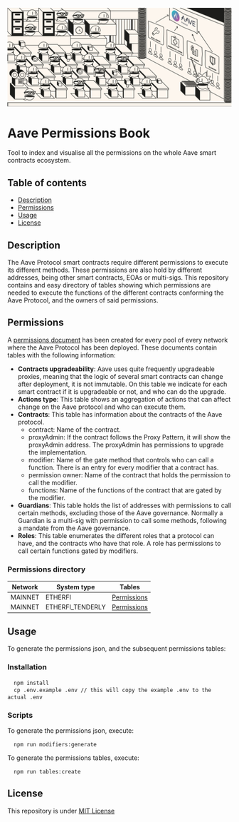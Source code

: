 
![Aave Permissions Book](./permissions_banner.jpg)
# Aave Permissions Book

Tool to index and visualise all the permissions on the whole Aave smart contracts ecosystem.

## Table of contents
- [Description](#Description)
- [Permissions](#Permissions)
- [Usage](#Usage)
- [License](#License)

## Description

The Aave Protocol smart contracts require different permissions to execute its different methods. These permissions are also hold by different addresses, being other smart contracts, EOAs or multi-sigs.
This repository contains and easy directory of tables showing which permissions are needed to execute the functions of the different contracts conforming the Aave Protocol, and the owners of said permissions.


## Permissions

A [permissions document](./out) has been created for every pool of every network where the Aave Protocol has been deployed. 
These documents contain tables with the following information:
- **Contracts upgradeability**: Aave uses quite frequently upgradeable proxies, meaning that the logic of several smart contracts can change after deployment, it is not immutable. On this table we indicate for each smart contract if it is upgradeable or not, and who can do the upgrade.
- **Actions type**: This table shows an aggregation of actions that can affect change on the Aave protocol and who can execute them.
- **Contracts**: This table has information about the contracts of the Aave protocol.
  - contract: Name of the contract.
  - proxyAdmin: If the contract follows the Proxy Pattern, it will show the proxyAdmin address. The proxyAdmin has permissions to upgrade the implementation.
  - modifier: Name of the gate method that controls who can call a function. There is an entry for every modifier that a contract has.
  - permission owner: Name of the contract that holds the permission to call the modifier.
  - functions: Name of the functions of the contract that are gated by the modifier.
- **Guardians**: This table holds the list of addresses with permissions to call certain methods, excluding those of the Aave governance. Normally a Guardian is a multi-sig with permission to call some methods, following a mandate from the Aave governance.  
- **Roles**: This table enumerates the different roles that a protocol can have, and the contracts who have that role. A role has permissions to call certain functions gated by modifiers.

### Permissions directory
| Network |System type |Tables |
|----------|----------|----------|
|  MAINNET |  ETHERFI |  [Permissions](./out/MAINNET-ETHERFI.md#contracts) | |--------|--------|--------|
|  MAINNET |  ETHERFI_TENDERLY |  [Permissions](./out/MAINNET-ETHERFI_TENDERLY.md#contracts) | |--------|--------|--------|
       
    
## Usage

To generate the permissions json, and the subsequent permissions tables:

### Installation

```
  npm install
  cp .env.example .env // this will copy the example .env to the actual .env
```

### Scripts

To generate the permissions json, execute:
```
  npm run modifiers:generate
```

To generate the permissions tables, execute:
```
  npm run tables:create
```



## License
This repository is under [MIT License](./LICENSE)
